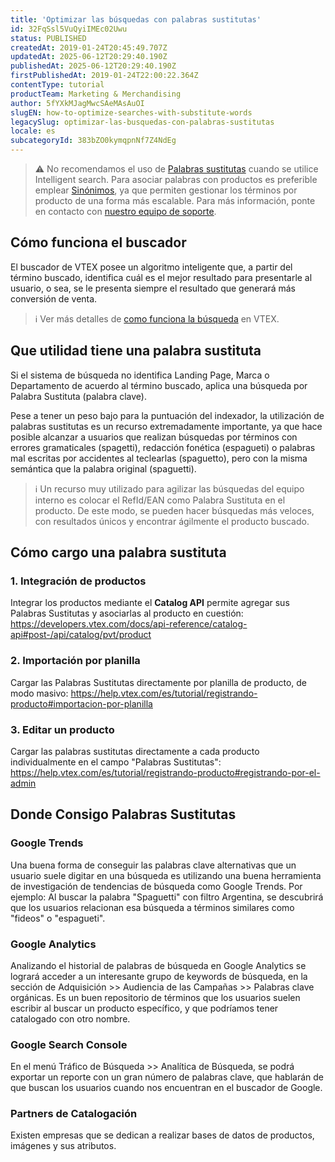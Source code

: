 ```yaml
---
title: 'Optimizar las búsquedas con palabras sustitutas'
id: 32FqSsl5VuQyiIMEc02Uwu
status: PUBLISHED
createdAt: 2019-01-24T20:45:49.707Z
updatedAt: 2025-06-12T20:29:40.190Z
publishedAt: 2025-06-12T20:29:40.190Z
firstPublishedAt: 2019-01-24T22:00:22.364Z
contentType: tutorial
productTeam: Marketing & Merchandising
author: 5fYXkMJagMwcSAeMAsAuOI
slugEN: how-to-optimize-searches-with-substitute-words
legacySlug: optimizar-las-busquedas-con-palabras-sustitutas
locale: es
subcategoryId: 383bZO0kymqpnNf7Z4NdEg
---
```


> ⚠️ No recomendamos el uso de [Palabras sustitutas](https://help.vtex.com/es/tutorial/otimizar-as-buscas-com-palavras-substitutas--32FqSsl5VuQyiIMEc02Uwu) cuando se utilice Intelligent search. Para asociar palabras con productos es preferible emplear [Sinónimos](https://help.vtex.com/es/tracks/vtex-intelligent-search--19wrbB7nEQcmwzDPl1l4Cb/1pxAWPEglBey1UFdvcetZ), ya que permiten gestionar los términos por producto de una forma más escalable. Para más información, ponte en contacto con [nuestro equipo de soporte](https://support.vtex.com/hc/es/requests).

## Cómo funciona el buscador
El buscador de VTEX posee un algoritmo inteligente que, a partir del término buscado, identifica cuál es el mejor resultado para presentarle al usuario, o sea, se le presenta siempre el resultado que generará más conversión de venta.

> ℹ️ Ver más detalles de [como funciona la búsqueda](https://help.vtex.com/es/tutorial/como-funciona-la-busqueda-de-vtex--tutorials_542) en VTEX.

## Que utilidad tiene una palabra sustituta
Si el sistema de búsqueda no identifica Landing Page, Marca o Departamento de acuerdo al término buscado, aplica una búsqueda por Palabra Sustituta (palabra clave). 

Pese a tener un peso bajo para la puntuación del indexador, la utilización de palabras sustitutas es un recurso extremadamente importante, ya que hace posible alcanzar a usuarios que realizan búsquedas por términos con errores gramaticales (spagetti), redacción fonética (espagueti) o palabras mal escritas por accidentes al teclearlas (spaguetto), pero con la misma semántica que la palabra original (spaguetti).

> ℹ️ Un recurso muy utilizado para agilizar las búsquedas del equipo interno es colocar el RefId/EAN como Palabra Sustituta en el producto. De este modo, se pueden hacer búsquedas más veloces, con resultados únicos y encontrar ágilmente el producto buscado.

## Cómo cargo una palabra sustituta

### 1. Integración de productos
Integrar los productos mediante el **Catalog API** permite agregar sus Palabras Sustitutas y asociarlas al producto en cuestión:
https://developers.vtex.com/docs/api-reference/catalog-api#post-/api/catalog/pvt/product

### 2. Importación por planilla
Cargar las Palabras Sustitutas directamente por planilla de producto, de modo masivo:
https://help.vtex.com/es/tutorial/registrando-producto#importacion-por-planilla

### 3. Editar un producto
Cargar las palabras sustitutas directamente a cada producto individualmente en el campo "Palabras Sustitutas":
https://help.vtex.com/es/tutorial/registrando-producto#registrando-por-el-admin

## Donde Consigo Palabras Sustitutas
### Google Trends
Una buena forma de conseguir las palabras clave alternativas que un usuario suele digitar en una búsqueda es utilizando una buena herramienta de investigación de tendencias de búsqueda como Google Trends. Por ejemplo: Al buscar la palabra "Spaguetti" con filtro Argentina, se descubrirá que los usuarios relacionan esa búsqueda a términos similares como "fideos" o "espagueti".

### Google Analytics
Analizando el historial de palabras de búsqueda en Google Analytics se logrará acceder a un interesante grupo de keywords de búsqueda, en la sección de Adquisición >> Audiencia de las Campañas >> Palabras clave orgánicas. Es un buen repositorio de términos que los usuarios suelen escribir al buscar un producto específico, y que podríamos tener catalogado con otro nombre.

### Google Search Console
En el menú Tráfico de Búsqueda >> Analítica de Búsqueda, se podrá exportar un reporte con un gran número de palabras clave, que hablarán de que buscan los usuarios cuando nos encuentran en el buscador de Google.

### Partners de Catalogación
Existen empresas que se dedican a realizar bases de datos de productos, imágenes y sus atributos.
